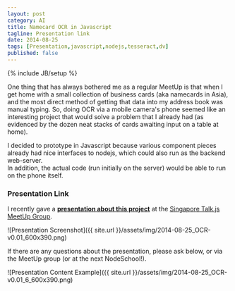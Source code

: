 ```yaml
---
layout: post
category: AI
title: Namecard OCR in Javascript
tagline: Presentation link
date: 2014-08-25
tags: [Presentation,javascript,nodejs,tesseract,dv]
published: false
---
```

{% include JB/setup %}

One thing that has always bothered me as a regular MeetUp is that when
I get home with a small collection of business cards (aka namecards in Asia),
and the most direct method of getting that data into my address book
was manual typing.  So, doing OCR via a mobile camera's phone seemed like 
an interesting project that would solve a problem that I already had 
(as evidenced by the dozen neat stacks of cards awaiting input on a table at home).

I decided to prototype in Javascript because various component pieces 
already had nice interfaces to nodejs, which could also run as the backend web-server.  
In addition, the actual code (run initially on the server) would be able 
to run on the phone itself.

### Presentation Link

I recently gave a <strong><a href="http://redcatlabs.com/2014-08-25_OCR-v0.01/" target="_blank">presentation about this project</a></strong> 
at the [Singapore Talk.js MeetUp Group](http://www.meetup.com/Singapore-JS/events/197757042/).

![Presentation Screenshot]({{ site.url }}/assets/img/2014-08-25_OCR-v0.01_600x390.png)

If there are any questions about the presentation, please ask below, or via the MeetUp group (or at
the next NodeSchool!).

![Presentation Content Example]({{ site.url }}/assets/img/2014-08-25_OCR-v0.01_6_600x390.png)
